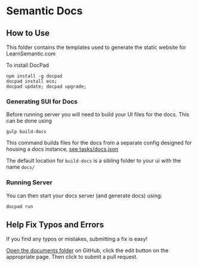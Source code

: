 # Semantic Docs

## How to Use

This folder contains the templates used to generate the static website for LearnSemantic.com

To install DocPad
```
npm install -g docpad
docpad install eco;
docpad update; docpad upgrade;
```

### Generating SUI for Docs

Before running server you will need to build your UI files for the docs. This can be done using 

```
gulp build-docs
```

This command builds files for the docs from a separate config designed for housing a docs instance, [see tasks/docs.json](https://github.com/Semantic-Org/Semantic-UI/blob/master/tasks/admin/docs.json)

The default location for ``build-docs`` is a sibling folder to your ui with the name ``docs/``

### Running Server

You can then start your docs server (and generate docs) using:
```
docpad run
```

## Help Fix Typos and Errors

If you find any typos or mistakes, submitting a fix is easy!

[Open the documents folder](https://github.com/Semantic-Org/Semantic-UI-Docs/tree/master/server/documents) on GitHub, click the edit button on the appropriate page. Then click to submit a pull request.


